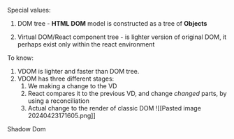 Special values:
1. DOM tree - **HTML DOM** model is constructed as a tree of **Objects**
	
2. Virtual DOM/React component tree - is lighter version of original DOM, it perhaps exist only within  the react environment 

To know:
1. VDOM is lighter and faster than DOM tree.
2. VDOM has three different stages:
	1. We making a change to the VD
	2. React compares it to the previous VD, and change *changed* parts, by using a reconciliation 
	3. Actual change to the render of classic DOM
![[Pasted image 20240423171605.png]]

Shadow Dom